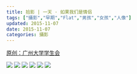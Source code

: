 ```yaml
---
title: 拾影 | 一天 · 如果我们是情侣 
tags: ["攝影","早期","Flat","男孩","女孩","人像"]
updated: 2015-11-07
date: 2015-11-07
categories: 攝影
---
```


[原创：广州大学学生会](https://mp.weixin.qq.com/s/s6kUPe9n_rLpPDH-ofpsIQ)

![](/asset/images/大学/学生会/假如/IMG_6452.jpg)
![](/asset/images/大学/学生会/假如/DSC_8039.jpg)
![](/asset/images/大学/学生会/假如/DSC_8030.jpg)
![](/asset/images/大学/学生会/假如/DSC_8067.jpg)
![](/asset/images/大学/学生会/假如/DSC_8073.jpg)
![](/asset/images/大学/学生会/假如/IMG_6511.jpg)
